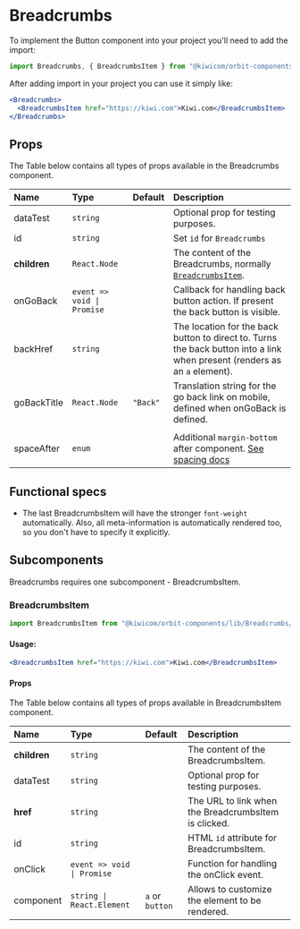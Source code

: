# Breadcrumbs

To implement the Button component into your project you'll need to add the import:

```jsx
import Breadcrumbs, { BreadcrumbsItem } from "@kiwicom/orbit-components/lib/Breadcrumbs";
```

After adding import in your project you can use it simply like:

```jsx
<Breadcrumbs>
  <BreadcrumbsItem href="https://kiwi.com">Kiwi.com</BreadcrumbsItem>
</Breadcrumbs>
```

## Props

The Table below contains all types of props available in the Breadcrumbs component.

| Name         | Type                       | Default  | Description                                                                                                                                                       |
| :----------- | :------------------------- | :------- | :---------------------------------------------------------------------------------------------------------------------------------------------------------------- |
| dataTest     | `string`                   |          | Optional prop for testing purposes.                                                                                                                               |
| id           | `string`                   |          | Set `id` for `Breadcrumbs`                                                                                                                                        |
| **children** | `React.Node`               |          | The content of the Breadcrumbs, normally [`BreadcrumbsItem`](#breadcrumbsitem).                                                                                   |
| onGoBack     | `event => void \| Promise` |          | Callback for handling back button action. If present the back button is visible.                                                                                  |
| backHref     | `string`                   |          | The location for the back button to direct to. Turns the back button into a link when present (renders as an `a` element).                                        |
| goBackTitle  | `React.Node`               | `"Back"` | Translation string for the go back link on mobile, defined when onGoBack is defined.                                                                              |
|              |
| spaceAfter   | `enum`                     |          | Additional `margin-bottom` after component. [See spacing docs](https://github.com/kiwicom/orbit/tree/master/packages/orbit-components/src/common/getSpacingToken) |

## Functional specs

- The last BreadcrumbsItem will have the stronger `font-weight` automatically. Also, all meta-information is automatically rendered too, so you don't have to specify it explicitly.

## Subcomponents

Breadcrumbs requires one subcomponent - BreadcrumbsItem.

### BreadcrumbsItem

```jsx
import BreadcrumbsItem from "@kiwicom/orbit-components/lib/Breadcrumbs/BreadcrumbsItem";
```

#### Usage:

```jsx
<BreadcrumbsItem href="https://kiwi.com">Kiwi.com</BreadcrumbsItem>
```

#### Props

The Table below contains all types of props available in BreadcrumbsItem component.

| Name         | Type                       | Default         | Description                                          |
| :----------- | :------------------------- | :-------------- | :--------------------------------------------------- |
| **children** | `string`                   |                 | The content of the BreadcrumbsItem.                  |
| dataTest     | `string`                   |                 | Optional prop for testing purposes.                  |
| **href**     | `string`                   |                 | The URL to link when the BreadcrumbsItem is clicked. |
| id           | `string`                   |                 | HTML `id` attribute for BreadcrumbsItem.             |
| onClick      | `event => void \| Promise` |                 | Function for handling the onClick event.             |
| component    | `string \| React.Element`  | `a` or `button` | Allows to customize the element to be rendered.      |
